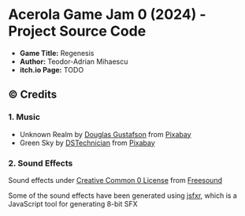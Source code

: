 # Acerola Game Jam 0 (2024) - Project Source Code

- **Game Title:** Regenesis
- **Author:** Teodor-Adrian Mihaescu
- **itch.io Page:** TODO

## © Credits

### 1. Music

- Unknown Realm by <a href="https://pixabay.com/users/psychronic-13092015/?utm_source=link-attribution&utm_medium=referral&utm_campaign=music&utm_content=147409">Douglas Gustafson</a> from <a href="https://pixabay.com/music//?utm_source=link-attribution&utm_medium=referral&utm_campaign=music&utm_content=147409">Pixabay</a>
- Green Sky by <a href="https://pixabay.com/users/dstechnician-26430546/?utm_source=link-attribution&utm_medium=referral&utm_campaign=music&utm_content=125179">DSTechnician</a> from <a href="https://pixabay.com//?utm_source=link-attribution&utm_medium=referral&utm_campaign=music&utm_content=125179">Pixabay</a>

### 2. Sound Effects

Sound effects under [Creative Common 0 License](https://creativecommons.org/publicdomain/zero/1.0/) from [Freesound](https://freesound.org/)

Some of the sound effects have been generated using [jsfxr](https://sfxr.me/), which is a JavaScript tool for generating 8-bit SFX
